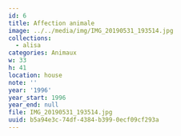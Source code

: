```yaml
---
id: 6
title: Affection animale
image: ../../media/img/IMG_20190531_193514.jpg
collections:
  - alisa
categories: Animaux
w: 33
h: 41
location: house
note: ''
year: '1996'
year_start: 1996
year_end: null
file: IMG_20190531_193514.jpg
uuid: b5a94e3c-74df-4384-b399-0ecf09cf293a
---
```


